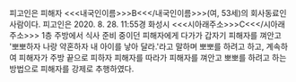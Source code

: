 피고인은 피해자 <<<내국인이름>>>B<<</내국인이름>>>(여, 53세)의 회사동료인 사람이다.
피고인은 2020. 8. 28. 11:55경 화성시 <<<시아래주소>>>C<<</시아래주소>>> 1층 주방에서 식사 준비 중이던 피해자에게 다가가 갑자기 피해자를 껴안고 '뽀뽀하자 나랑 약혼하자 내 아이를 낳아 달라.'라고 말하며 뽀뽀를 하려고 하고, 계속하여 피해자가 주방 끝으로 피하자 피해자를 따라가 피해자를 껴안고 뽀뽀를 하려고 하는 방법으로 피해자를 강제로 추행하였다.